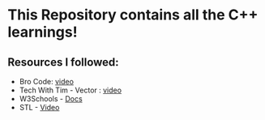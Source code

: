 # This Repository contains all the C++ learnings!
## Resources I followed: 
 - Bro Code: [video](https://www.youtube.com/watch?v=-TkoO8Z07hI&pp=ygUMYnJvIGNvZGUgY3Bw)
 - Tech With Tim - Vector : [video](https://www.youtube.com/watch?v=RXzzE2wnnlo&pp=ygUUdGVjaCB3aXRoIHRpbSB2ZWN0b3I%3D)
 - W3Schools - [Docs](https://www.w3schools.com/cpp/)
 - STL - [Video](https://youtu.be/RRVYpIET_RU)
